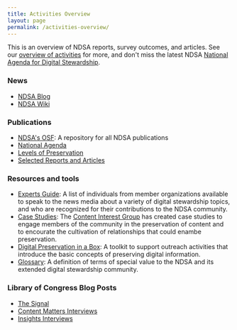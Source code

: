 ```yaml
---
title: Activities Overview
layout: page
permalink: /activities-overview/
---
```

This is an overview of NDSA reports, survey outcomes, and articles. See our [overview of activities](/meetings-and-events/) for more, and don't miss the latest NDSA [National Agenda for Digital Stewardship](/national-agenda/).

### News
- [NDSA Blog](/blog)
- [NDSA Wiki](https://wiki.diglib.org/NDSA:Main_Page)

### Publications
- [NDSA's OSF](https://osf.io/4d567/): A repository for all NDSA publications
- [National Agenda](/national-agenda/)
- [Levels of Preservation](/activities/levels-of-digital-preservation/)
- [Selected Reports and Articles](/publications/)

### Resources and tools
- [Experts Guide](/experts-guide): A list of individuals from member organizations available to speak to the news media about a variety of digital stewardship topics, and who are recognized for their contributions to the NDSA community.
- [Case Studies](/activities/case-studies): The [Content Interest Group](working-groups/content/) has created case studies to engage members of the community in the preservation of content and to encourate the cultivation of relationships that could enambe preservation.
- [Digital Preservation in a Box](https://wiki.diglib.org/NDSA:Digital_Preservation_in_a_Box): A toolkit to support outreach activities that introduce the basic concepts of preserving digital information.
- [Glossary](http://ndsa.org/glossary/): A definition of terms of special value to the NDSA and its extended digital stewardship community.

### Library of Congress Blog Posts

- [The Signal](https://blogs.loc.gov/thesignal/category/ndsa-2/)
- [Content Matters Interviews](https://blogs.loc.gov/thesignal/category/content-matters-interview/)
- [Insights Interviews](https://blogs.loc.gov/thesignal/category/insights-interview/)
